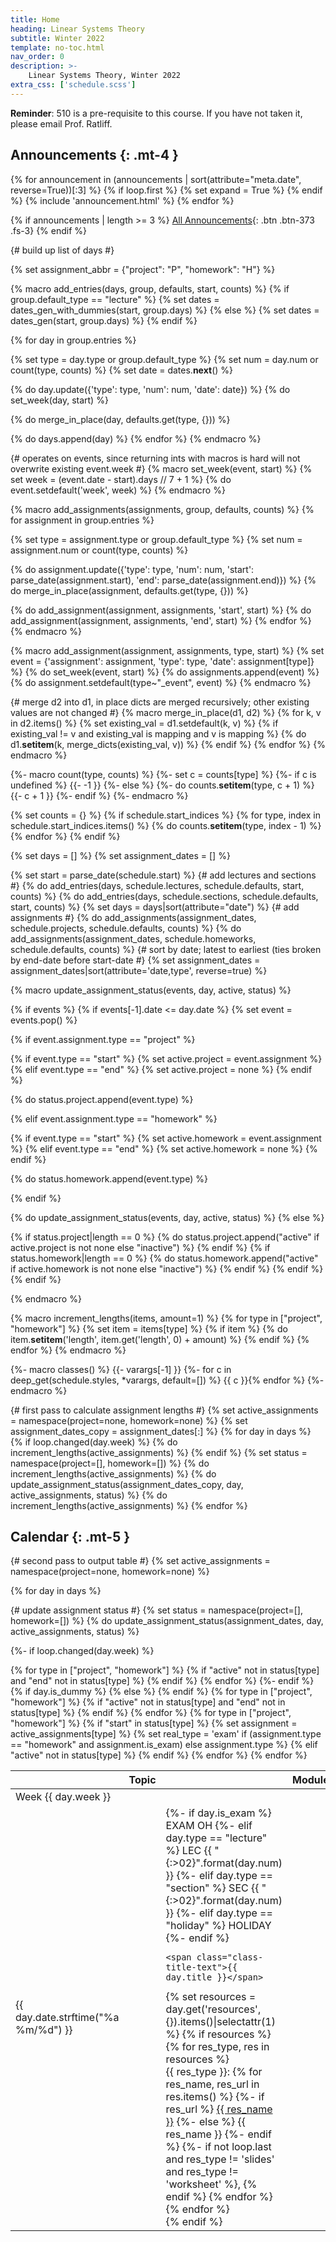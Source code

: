 ```yaml
---
title: Home
heading: Linear Systems Theory
subtitle: Winter 2022
template: no-toc.html
nav_order: 0
description: >-
    Linear Systems Theory, Winter 2022
extra_css: ['schedule.scss']
---
```

**Reminder**: 510 is a pre-requisite to this course. If you have not taken it, please email Prof. Ratliff.

## Announcements {: .mt-4 }
{% for announcement in (announcements | sort(attribute="meta.date", reverse=True))[:3] %}
{% if loop.first %}
{% set expand = True %}
{% endif %}
{% include 'announcement.html' %}
{% endfor %}

{% if announcements | length >= 3 %}
[All Announcements](/announcements.md){: .btn .btn-373 .fs-3}
{% endif %}


{# build up list of days #}

{% set assignment_abbr = {"project": "P", "homework": "H"} %}


{% macro add_entries(days, group, defaults, start, counts) %}
{% if group.default_type == "lecture" %}
    {% set dates = dates_gen_with_dummies(start, group.days) %}
{% else %}
    {% set dates = dates_gen(start, group.days) %}
{% endif %}

{% for day in group.entries %}

{% set type = day.type or group.default_type %}
{% set num = day.num or count(type, counts) %}
{% set date = dates.__next__() %}

{% do day.update({'type': type, 'num': num, 'date': date}) %}
{% do set_week(day, start) %}

{% do merge_in_place(day, defaults.get(type, {})) %}

{% do days.append(day) %}
{% endfor %}
{% endmacro %}

{#
operates on events, since returning ints with macros is hard
will not overwrite existing event.week
#}
{% macro set_week(event, start) %}
{% set week = (event.date - start).days // 7 + 1 %}
{% do event.setdefault('week', week) %}
{% endmacro %}


{% macro add_assignments(assignments, group, defaults, counts) %}
{% for assignment in group.entries %}

{% set type = assignment.type or group.default_type %}
{% set num = assignment.num or count(type, counts) %}

{% do assignment.update({'type': type, 'num': num, 'start': parse_date(assignment.start), 'end': parse_date(assignment.end)}) %}
{% do merge_in_place(assignment, defaults.get(type, {})) %}

{% do add_assignment(assignment, assignments, 'start', start) %}
{% do add_assignment(assignment, assignments, 'end', start) %}
{% endfor %}
{% endmacro %}


{% macro add_assignment(assignment, assignments, type, start) %}
{% set event = {'assignment': assignment, 'type': type, 'date': assignment[type]} %}
{% do set_week(event, start) %}
{% do assignments.append(event) %}
{% do assignment.setdefault(type~"_event", event) %}
{% endmacro %}

{#
merge d2 into d1, in place
dicts are merged recursively; other existing values are not changed
#}
{% macro merge_in_place(d1, d2) %}
{% for k, v in d2.items() %}
{% set existing_val = d1.setdefault(k, v) %}
{% if existing_val != v and existing_val is mapping and v is mapping %}
{% do d1.__setitem__(k, merge_dicts(existing_val, v)) %}
{% endif %}
{% endfor %}
{% endmacro %}

{%- macro count(type, counts) %}
{%- set c = counts[type] %}
{%- if c is undefined %}
{{- -1 }}
{%- else %}
{%- do counts.__setitem__(type, c + 1) %}
{{- c + 1 }}
{%- endif %}
{%- endmacro %}

{% set counts = {} %}
{% if schedule.start_indices %}
{% for type, index in schedule.start_indices.items() %}
{% do counts.__setitem__(type, index - 1) %}
{% endfor %}
{% endif %}

{% set days = [] %}
{% set assignment_dates = [] %}

{% set start = parse_date(schedule.start) %}
{# add lectures and sections #}
{% do add_entries(days, schedule.lectures, schedule.defaults, start, counts) %}
{% do add_entries(days, schedule.sections, schedule.defaults, start, counts) %}
{% set days = days|sort(attribute="date") %}
{# add assignments #}
{% do add_assignments(assignment_dates, schedule.projects, schedule.defaults, counts) %}
{% do add_assignments(assignment_dates, schedule.homeworks, schedule.defaults, counts) %}
{# sort by date; latest to earliest (ties broken by end-date before start-date #}
{% set assignment_dates = assignment_dates|sort(attribute='date,type', reverse=true) %}




{% macro update_assignment_status(events, day, active, status) %}

{% if events %}
{% if events[-1].date <= day.date %}
{% set event = events.pop() %}

{% if event.assignment.type == "project" %}

{% if event.type == "start" %}
{% set active.project = event.assignment %}
{% elif event.type == "end" %}
{% set active.project = none %}
{% endif %}

{% do status.project.append(event.type) %}

{% elif event.assignment.type == "homework" %}

{% if event.type == "start" %}
{% set active.homework = event.assignment %}
{% elif event.type == "end" %}
{% set active.homework = none %}
{% endif %}

{% do status.homework.append(event.type) %}

{% endif %}

{% do update_assignment_status(events, day, active, status) %}
{% else %}

{% if status.project|length == 0 %}
{% do status.project.append("active" if active.project is not none else "inactive") %}
{% endif %}
{% if status.homework|length == 0 %}
{% do status.homework.append("active" if active.homework is not none else "inactive") %}
{% endif %}
{% endif %}
{% endif %}

{% endmacro %}


{% macro increment_lengths(items, amount=1) %}
{% for type in ["project", "homework"] %}
{% set item = items[type] %}
{% if item %}
{% do item.__setitem__('length', item.get('length', 0) + amount) %}
{% endif %}
{% endfor %}
{% endmacro %}


{%- macro classes() %}
{{- varargs[-1] }}
{%- for c in deep_get(schedule.styles, *varargs, default=[]) %} {{ c }}{% endfor %}
{%- endmacro %}


{# first pass to calculate assignment lengths #}
{% set active_assignments = namespace(project=none, homework=none) %}
{% set assignment_dates_copy = assignment_dates[:] %}
{% for day in days %}
{% if loop.changed(day.week) %}
{% do increment_lengths(active_assignments) %}
{% endif %}
{% set status = namespace(project=[], homework=[]) %}
{% do increment_lengths(active_assignments) %}
{% do update_assignment_status(assignment_dates_copy, day, active_assignments, status) %}
{% do increment_lengths(active_assignments) %}
{% endfor %}

## Calendar {: .mt-5 }

{# second pass to output table #}
{% set active_assignments = namespace(project=none, homework=none) %}
<table class="table course-calendar">
<thead>
<tr class="calendar-start">
    <th></th>
    <th>Topic</th>
    <th class="dummy"></th>
    <th>Modules</th>
    <th>homework</th>
</tr>
</thead>
<tbody>
{% for day in days %}

{# update assignment status #}
{% set status = namespace(project=[], homework=[]) %}
{% do update_assignment_status(assignment_dates, day, active_assignments, status) %}

{%- if loop.changed(day.week) %}
<tr class="week-start">
<td colspan="2" class="week-name">Week {{ day.week }}</td>
<td class="dummy"></td>
{% for type in ["project", "homework"] %}
{% if "active" not in status[type] and "end" not in status[type] %}
<td class="{{ type }}-inactive"></td>
{% endif %}
{% endfor %}
</tr>
{%- endif %}
<tr class="row-{{ day.type }}">
<td rowspan="2" class="class-date">{{ day.date.strftime("%a %m/%d") }}</td>
{% if day.is_dummy %}
<td rowspan="2" class="class-data">
</td>
{% else %}
<td rowspan="2" class="class-data">
<div class="class-title">
    {%- if day.is_exam %}
    <span class="class-title-label label-373 label-exam">EXAM OH</span>
    {%- elif day.type == "lecture" %}
    <span class="class-title-label label-373 label-lecture">LEC {{ "{:>02}".format(day.num) }}</span>
    {%- elif day.type == "section" %}
    <span class="class-title-label label-373 label-section">SEC {{ "{:>02}".format(day.num)  }}</span>
    {%- elif day.type == "holiday" %}
    <span class="class-title-label label-373 label-holiday">HOLIDAY</span>
    {%- endif %}

    <span class="class-title-text">{{ day.title }}</span>
</div>
{% set resources = day.get('resources', {}).items()|selectattr(1) %}
{% if resources %}
<div class="class-resources">
{% for res_type, res in resources %}
<div class="resource-group resource-group-{{ res_type }}">
<span class="resource-label">{{ res_type }}:</span>
<span class="{{ classes('resources', res_type, 'resource-links') }}">
{% for res_name, res_url in res.items() %}
{%- if res_url %}
<a href="{{ res_url.format(**day)|url }}" class="{{ classes('resources', res_type, 'resource-link') }} {{ res_name }}">{{ res_name }}</a>
{%- else %}
<a class="{{ classes('resources', res_type, 'resource-link') }} {{ res_name }} disabled">{{ res_name }}</a>
{%- endif %}
{%- if not loop.last and res_type != 'slides' and res_type != 'worksheet' %}, {% endif %}
{% endfor %}
</span>
</div>
{% endfor %}
</div>
{% endif %}
</td>
{% endif %}


<td class="dummy"></td>
{% for type in ["project", "homework"] %}
{% if "active" not in status[type] and "end" not in status[type] %}
<td class="{{ type }}-inactive"></td>
{% endif %}
{% endfor %}
</tr>

<tr class="row-{{ day.type }}">
<td class="dummy"></td>
{% for type in ["project", "homework"] %}
{% if "start" in status[type] %}
{% set assignment = active_assignments[type] %}
{% set real_type = 'exam' if (assignment.type == "homework" and assignment.is_exam) else assignment.type %}
<td rowspan="{{ assignment.length }}" class="assignment {{ real_type }} {{ 'active' if assignment.url }}">
    <span class="assignment-boundary assignment-released">Released</span>
    {% if assignment.url %}
    <a href="{{ assignment.url.format(**assignment)|url }}" class="assignment-link stretched-link">
    {% else %}
    <a class="assignment-link stretched-link disabled">
    {% endif %}
    <div class="assignment-text">
        {%- if real_type == "project" %}
            <span class="assignment-label label-373 label-project">V{{ assignment.num }}</span>
            <div class="assignment-title">{{ assignment.title }}</div>
        {%- elif real_type == "exam" %}
            <span class="assignment-label label-373 label-exam">EXAM {{ assignment.num }}</span>
        {%- elif real_type == "homework" %}
            <span class="assignment-label label-373 label-exercise">HW{{ assignment.num }}</span>
            <div class="assignment-title">{{ assignment.title }}</div>
        {%- endif %}
    </div>
    </a>
    <span class="assignment-boundary assignment-due">Due 11:59pm</span>
</td>
{% elif "active" not in status[type] %}
<td class="{{ type }}-inactive"></td>
{% endif %}
{% endfor %}
</tr>
{% endfor %}
</tbody>
</table>
